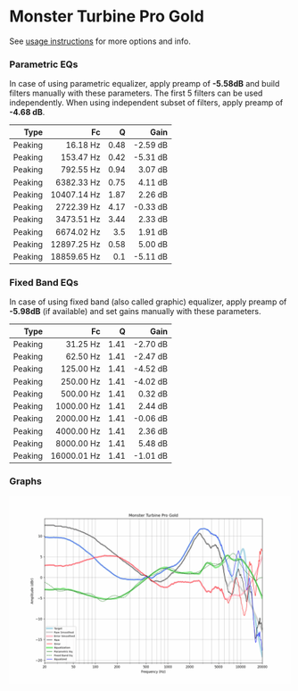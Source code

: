 # Monster Turbine Pro Gold
See [usage instructions](https://github.com/jaakkopasanen/AutoEq#usage) for more options and info.

### Parametric EQs
In case of using parametric equalizer, apply preamp of **-5.58dB** and build filters manually
with these parameters. The first 5 filters can be used independently.
When using independent subset of filters, apply preamp of **-4.68 dB**.

| Type    | Fc          |    Q | Gain     |
|--------:|------------:|-----:|---------:|
| Peaking | 16.18 Hz    | 0.48 | -2.59 dB |
| Peaking | 153.47 Hz   | 0.42 | -5.31 dB |
| Peaking | 792.55 Hz   | 0.94 | 3.07 dB  |
| Peaking | 6382.33 Hz  | 0.75 | 4.11 dB  |
| Peaking | 10407.14 Hz | 1.87 | 2.26 dB  |
| Peaking | 2722.39 Hz  | 4.17 | -0.33 dB |
| Peaking | 3473.51 Hz  | 3.44 | 2.33 dB  |
| Peaking | 6674.02 Hz  | 3.5  | 1.91 dB  |
| Peaking | 12897.25 Hz | 0.58 | 5.00 dB  |
| Peaking | 18859.65 Hz | 0.1  | -5.11 dB |

### Fixed Band EQs
In case of using fixed band (also called graphic) equalizer, apply preamp of **-5.98dB**
(if available) and set gains manually with these parameters.

| Type    | Fc          |    Q | Gain     |
|--------:|------------:|-----:|---------:|
| Peaking | 31.25 Hz    | 1.41 | -2.70 dB |
| Peaking | 62.50 Hz    | 1.41 | -2.47 dB |
| Peaking | 125.00 Hz   | 1.41 | -4.52 dB |
| Peaking | 250.00 Hz   | 1.41 | -4.02 dB |
| Peaking | 500.00 Hz   | 1.41 | 0.32 dB  |
| Peaking | 1000.00 Hz  | 1.41 | 2.44 dB  |
| Peaking | 2000.00 Hz  | 1.41 | -0.06 dB |
| Peaking | 4000.00 Hz  | 1.41 | 2.36 dB  |
| Peaking | 8000.00 Hz  | 1.41 | 5.48 dB  |
| Peaking | 16000.01 Hz | 1.41 | -1.01 dB |

### Graphs
![](./Monster%20Turbine%20Pro%20Gold.png)
